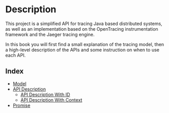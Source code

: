 # Description

This project is a simplified API for tracing Java based distributed systems, as well as an implementation based on the OpenTracing instrumentation framework and the Jaeger tracing engine.

In this book you will first find a small explanation of the tracing model, then a high-level description of the APIs and some instruction on when to use each API.

## Index

* [Model](MODEL.md)
* [API Description](API-DESC.md)
    * [API Description With ID](API-DESC-ID.md)
    * [API Description With Context](API-DESC-CTX.md)
* [Promise](PROMISE.md)
